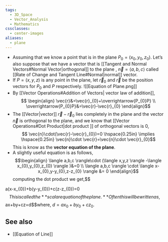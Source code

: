 ```yaml
---
tags:
  - 3D_Space
  - Vector_Analysis
  - Mathematics
cssclasses:
  - center-images
aliases:
  - plane
---
```

- Assuming that we know a point that is in the plane $P_{0}=(x_{0},y_{0},z_{0})$. Let’s also suppose that we have a vector that is [[Tangent and Normal Vectors#Normal Vector|orthogonal]] to the plane , $\vec{n}=\langle a,b,c \rangle$ called [[Rate of Change and Tangent Line#Normal|normal]] vector.
- If $P=(x,y,z)$ is any point in the plane, let $\vec{r}_{0}$ and $\vec{r}$ be the position vectors for $P_{0}$ and $P$ respectively.
	![[Equation of Plane.png]]
- By [[Vector Operations#Addition of Vectors| vector law of addition]],$$
\begin{align}
\vec{r}&=\vec{r}_{0}+\overrightarrow{P_{0}P} \\
\overrightarrow{P_{0}P}&=\vec{r}-\vec{r}_{0}
\end{align}$$
- The [[Vector|vector]] $\vec{r}-\vec{r}_{0}$ lies completely in the plane and the vector $\vec{n}$ is orthogonal to the plane, and we know that [[Vector Operations#Dot Product|dot product ]] of orthogonal vectors is $0$,$$
\vec{n}\cdot(\vec{r}-\vec{r}_{0})=0 \hspace{0.25in}  \implies \hspace{0.25in}  \vec{n}\cdot \vec{r}=\vec{n}\cdot \vec{r}_{0}$$This is know as the **vector equation of the plane**.
- A slightly useful equation is as follows,$$\begin{align}
\langle a,b,c \rangle\cdot (\langle x,y,z \rangle -\langle x_{0},y_{0},z_{0} \rangle )&=0 \\
\langle a,b,c \rangle \cdot \langle x-x_{0},y-y_{0},z-z_{0} \rangle &= 0
\end{align}$$computing the dot product we get,$$

a(x-x_{0})+b(y-y_{0})+c(z-z_{0})=0$$This is called the **scalar equation of the plane.** Often this will be written as, $$
ax+by+cz=d$$where, $d=ax_{0}+by_{0}+cz_{0}$.
## See also

- [[Equation of Line]]
